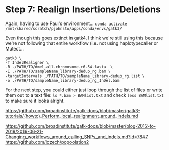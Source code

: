 # Step 7: Realign Insertions/Deletions

Again, having to use Paul's environment... `conda activate /mnt/shared/scratch/pjohnsto/apps/conda/envs/gatk3/`

Even though this goes extinct in gatk4, I think we're still using this because we're not following that entire workflow (i.e. not using haplotypecaller or Mutect...

```
gatk3 \
-T IndelRealigner \
-R ./PATH/TO/dmel-all-chromosome-r6.54.fasta  \
-I ./PATH/TO/sampleName_library-dedup_rg.bam \
-targetIntervals ./PATH/TO/sampleName_library-dedup_rg.list \
-o ./PATH/TO/sampleName_library-dedup_rg_InDel.bam
```

For the next step, you could either just loop through the list of files or write them out to a text file: `ls *.bam > BAMlist.txt` and check `less BAMlist.txt` to make sure it looks alright.

https://github.com/broadinstitute/gatk-docs/blob/master/gatk3-tutorials/(howto)_Perform_local_realignment_around_indels.md

https://github.com/broadinstitute/gatk-docs/blob/master/blog-2012-to-2019/2016-06-21-Changing_workflows_around_calling_SNPs_and_indels.md?id=7847
https://github.com/lczech/popoolation2
